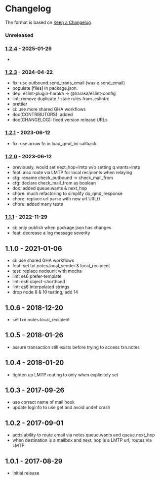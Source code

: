 # Changelog

The format is based on [Keep a Changelog](https://keepachangelog.com/).

### Unreleased

### [1.2.4] - 2025-01-26

- 

### [1.2.3] - 2024-04-22

- fix: use outbound.send_trans_email (was o.send_email)
- populate [files] in package.json.
- dep: eslint-plugin-haraka -> @haraka/eslint-config
- lint: remove duplicate / stale rules from .eslintrc
- prettier
- ci: use more shared GHA workflows
- doc(CONTRIBUTORS): added
- doc(CHANGELOG): fixed version release URLs

### [1.2.1] - 2023-06-12

- fix: use arrow fn in load_qmd_ini callback

### [1.2.0] - 2023-06-12

- previously, would set next_hop=lmtp w/o setting q.wants=lmtp
- feat: also route via LMTP for local recipients when relaying
- cfg: rename check_outbound -> check_mail_from
- cfg: declare check_mail_from as boolean
- doc: added queue.wants & next_hop
- chore: much refactoring to simplify do_qmd_response
- chore: replace url.parse with new url.URL()
- chore: added many tests

### [1.1.1] - 2022-11-29

- ci: only publish when package.json has changes
- feat: decrease a log message severity

## 1.1.0 - 2021-01-06

- ci: use shared GHA workflows
- feat: set txt.notes.local_sender & local_recipient
- test: replace nodeunit with mocha
- lint: es6 prefer-template
- lint: es6 object-shorthand
- lint: es6 interpolated strings
- drop node 8 & 10 testing, add 14

## 1.0.6 - 2018-12-20

- set txn.notes.local_recipient

## 1.0.5 - 2018-01-26

- assure transaction still exists before trying to access txn.notes

## 1.0.4 - 2018-01-20

- tighten up LMTP routing to only when explicitely set

## 1.0.3 - 2017-09-26

- use correct name of mail hook
- update loginfo to use get and avoid undef crash

## 1.0.2 - 2017-09-01

- adds ability to route email via notes.queue.wants and queue.next_hop
- when destination is a mailbox and next_hop is a LMTP url, routes via LMTP

## 1.0.1 - 2017-08-29

- initial release

[1.0.1]: https://github.com/haraka/haraka-plugin-qmail-deliverable/releases/tag/v1.0.1
[1.0.2]: https://github.com/haraka/haraka-plugin-qmail-deliverable/releases/tag/v1.0.2
[1.1.0]: https://github.com/haraka/haraka-plugin-qmail-deliverable/releases/tag/1.1.0
[1.1.1]: https://github.com/haraka/haraka-plugin-qmail-deliverable/releases/tag/1.1.1
[1.2.0]: https://github.com/haraka/haraka-plugin-qmail-deliverable/releases/tag/v1.2.0
[1.2.1]: https://github.com/haraka/haraka-plugin-qmail-deliverable/releases/tag/v1.2.1
[1.2.2]: https://github.com/haraka/haraka-plugin-qmail-deliverable/releases/tag/v1.2.2
[1.3.0]: https://github.com/haraka/haraka-plugin-qmail-deliverable/releases/tag/v1.3.0
[1.2.3]: https://github.com/haraka/haraka-plugin-qmail-deliverable/releases/tag/v1.2.3
[1.2.4]: https://github.com/haraka/haraka-plugin-qmail-deliverable/releases/tag/v1.2.4
